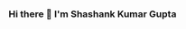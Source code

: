 ### Hi there 👋 I'm Shashank Kumar Gupta
<!--
## Skills
- **Languages:** C/C++, Python
- **Front-End:** HTML, CSS, Tailwind CSS, Bootstrap
- **Back-end:** API, node.js

**shashank4628/shashank4628** is a ✨ _special_ ✨ repository because its `README.md` (this file) appears on your GitHub profile.

Here are some ideas to get you started:

- 🔭 I’m currently working on ...
- 🌱 I’m currently learning ...
- 👯 I’m looking to collaborate on ...
- 🤔 I’m looking for help with ...
- 💬 Ask me about ...
- 📫 How to reach me: ...
- 😄 Pronouns: ...
- ⚡ Fun fact: ...
Skills
->
-->

